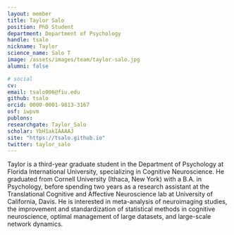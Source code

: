 ```yaml
---
layout: member
title: Taylor Salo
position: PhD Student
department: Department of Psychology
handle: tsalo
nickname: Taylor
science_name: Salo T
image: /assets/images/team/taylor-salo.jpg
alumni: false

# social
cv:
email: tsalo006@fiu.edu
github: tsalo
orcid: 0000-0001-9813-3167
osf: iwpvm
publons:
researchgate: Taylor_Salo
scholar: YbH1akIAAAAJ
site: "https://tsalo.github.io"
twitter: taylor_salo
---
```


Taylor is a third-year graduate student in the Department of Psychology at Florida International University, specializing in Cognitive Neuroscience. He graduated from Cornell University (Ithaca, New York) with a B.A. in Psychology, before spending two years as a research assistant at the Translational Cognitive and Affective Neuroscience lab at University of California, Davis. He is interested in meta-analysis of neuroimaging studies, the improvement and standardization of statistical methods in cognitive neuroscience, optimal management of large datasets, and large-scale network dynamics.
